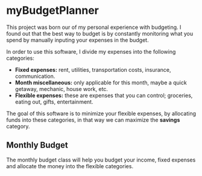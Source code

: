 # myBudgetPlanner
This project was born our of my personal experience with budgeting.
I found out that the best way to budget is by constantly monitoring 
what you spend by manually inputing your expenses in the budget. 

In order to use this software, I divide my expenses into the following categories:
- **Fixed expenses:** rent, utilities, transportation costs, insurance, communication.
- **Month miscellaneous:** only applicable for this month, maybe a quick getaway, mechanic, house work, etc.
- **Flexible expenses:** these are expenses that you can control; groceries, eating out, gifts, entertainment.

The goal of this software is to minimize your flexible expenses, by allocating funds into these
categories, in that way we can maximize the **savings** category.

## Monthly Budget
The monthly budget class will help you budget your income, fixed expenses
and allocate the money into the flexible categories.

